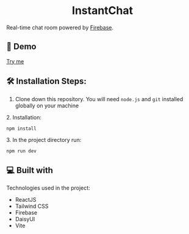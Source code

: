 <h1 align="center" id="title">InstantChat</h1>

Real-time chat room powered by
[Firebase](https://firebase.google.com/?utm_source=firechat).

<h2>🚀 Demo</h2>

[Try me](https://instantchat-16fa1.web.app/)

<h2>🛠️ Installation Steps:</h2>

1. Clone down this repository. You will need `node.js` and `git` installed globally on your machine

<p>2. Installation:</p>

```
npm install
```

<p>3. In the project directory run:</p>

```
npm run dev
```

  
  
<h2>💻 Built with</h2>

Technologies used in the project:

*   ReactJS
*   Tailwind CSS
*   Firebase
*   DaisyUI
*   Vite
